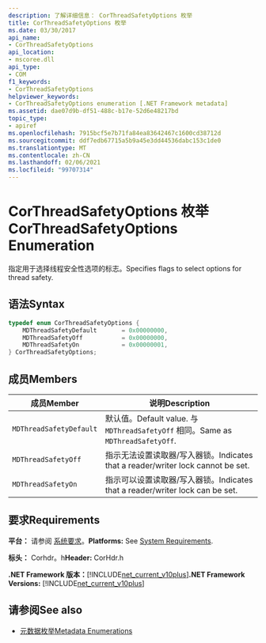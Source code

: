 ```yaml
---
description: 了解详细信息： CorThreadSafetyOptions 枚举
title: CorThreadSafetyOptions 枚举
ms.date: 03/30/2017
api_name:
- CorThreadSafetyOptions
api_location:
- mscoree.dll
api_type:
- COM
f1_keywords:
- CorThreadSafetyOptions
helpviewer_keywords:
- CorThreadSafetyOptions enumeration [.NET Framework metadata]
ms.assetid: dae07d9b-df51-488c-b17e-52d6e48217bd
topic_type:
- apiref
ms.openlocfilehash: 7915bcf5e7b71fa84ea83642467c1600cd38712d
ms.sourcegitcommit: ddf7edb67715a5b9a45e3dd44536dabc153c1de0
ms.translationtype: MT
ms.contentlocale: zh-CN
ms.lasthandoff: 02/06/2021
ms.locfileid: "99707314"
---
```

# <a name="corthreadsafetyoptions-enumeration"></a><span data-ttu-id="614e4-103">CorThreadSafetyOptions 枚举</span><span class="sxs-lookup"><span data-stu-id="614e4-103">CorThreadSafetyOptions Enumeration</span></span>

<span data-ttu-id="614e4-104">指定用于选择线程安全性选项的标志。</span><span class="sxs-lookup"><span data-stu-id="614e4-104">Specifies flags to select options for thread safety.</span></span>

## <a name="syntax"></a><span data-ttu-id="614e4-105">语法</span><span class="sxs-lookup"><span data-stu-id="614e4-105">Syntax</span></span>

```cpp
typedef enum CorThreadSafetyOptions {
    MDThreadSafetyDefault       = 0x00000000,
    MDThreadSafetyOff           = 0x00000000,
    MDThreadSafetyOn            = 0x00000001,
} CorThreadSafetyOptions;
```

## <a name="members"></a><span data-ttu-id="614e4-106">成员</span><span class="sxs-lookup"><span data-stu-id="614e4-106">Members</span></span>

|<span data-ttu-id="614e4-107">成员</span><span class="sxs-lookup"><span data-stu-id="614e4-107">Member</span></span>|<span data-ttu-id="614e4-108">说明</span><span class="sxs-lookup"><span data-stu-id="614e4-108">Description</span></span>|
|------------|-----------------|
|`MDThreadSafetyDefault`|<span data-ttu-id="614e4-109">默认值。</span><span class="sxs-lookup"><span data-stu-id="614e4-109">Default value.</span></span> <span data-ttu-id="614e4-110">与 `MDThreadSafetyOff` 相同。</span><span class="sxs-lookup"><span data-stu-id="614e4-110">Same as `MDThreadSafetyOff`.</span></span>|
|`MDThreadSafetyOff`|<span data-ttu-id="614e4-111">指示无法设置读取器/写入器锁。</span><span class="sxs-lookup"><span data-stu-id="614e4-111">Indicates that a reader/writer lock cannot be set.</span></span>|
|`MDThreadSafetyOn`|<span data-ttu-id="614e4-112">指示可以设置读取器/写入器锁。</span><span class="sxs-lookup"><span data-stu-id="614e4-112">Indicates that a reader/writer lock can be set.</span></span>|

## <a name="requirements"></a><span data-ttu-id="614e4-113">要求</span><span class="sxs-lookup"><span data-stu-id="614e4-113">Requirements</span></span>

<span data-ttu-id="614e4-114">**平台：** 请参阅 [系统要求](../../get-started/system-requirements.md)。</span><span class="sxs-lookup"><span data-stu-id="614e4-114">**Platforms:** See [System Requirements](../../get-started/system-requirements.md).</span></span>

<span data-ttu-id="614e4-115">**标头：** Corhdr。h</span><span class="sxs-lookup"><span data-stu-id="614e4-115">**Header:** CorHdr.h</span></span>

<span data-ttu-id="614e4-116">**.NET Framework 版本：**[!INCLUDE[net_current_v10plus](../../../../includes/net-current-v10plus-md.md)]</span><span class="sxs-lookup"><span data-stu-id="614e4-116">**.NET Framework Versions:** [!INCLUDE[net_current_v10plus](../../../../includes/net-current-v10plus-md.md)]</span></span>

## <a name="see-also"></a><span data-ttu-id="614e4-117">请参阅</span><span class="sxs-lookup"><span data-stu-id="614e4-117">See also</span></span>

- [<span data-ttu-id="614e4-118">元数据枚举</span><span class="sxs-lookup"><span data-stu-id="614e4-118">Metadata Enumerations</span></span>](metadata-enumerations.md)
